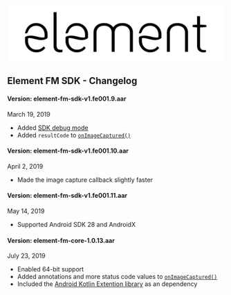 ![element](https://github.com/Element1/element-android-examples/raw/master/element-face-sdk-example/images/element.png "element")
## Element FM SDK - Changelog

#### Version: element-fm-sdk-v1.fe001.9.aar
March 19, 2019
* Added [SDK debug mode](https://github.com/Element1/element-android-examples/tree/master/element-fm-sdk-example#user-face-matching)
* Added `resultCode` to [`onImageCaptured()`](https://github.com/Element1/element-android-examples/tree/master/element-fm-sdk-example#sdk-debug-mode)

#### Version: element-fm-sdk-v1.fe001.10.aar
April 2, 2019
* Made the image capture callback slightly faster

#### Version: element-fm-sdk-v1.fe001.11.aar
May 14, 2019
* Supported Android SDK 28 and AndroidX

#### Version: element-fm-core-1.0.13.aar
July 23, 2019
* Enabled 64-bit support
* Added annotations and more status code values to [`onImageCaptured()`](https://github.com/Element1/element-android-examples/tree/master/element-fm-sdk-example#sdk-debug-mode)
* Included the [Android Kotlin Extention library](https://github.com/Element1/element-android-examples/tree/master/element-fm-sdk-example#sdk-debug-mode) as an dependency
